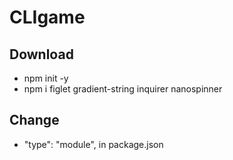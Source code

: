 # CLIgame

## Download
- npm init -y
- npm i figlet gradient-string inquirer nanospinner

## Change
- "type": "module", in package.json
